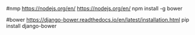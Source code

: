 #nmp https://nodejs.org/en/
https://nodejs.org/en/
npm install -g bower

#bower https://django-bower.readthedocs.io/en/latest/installation.html
pip install django-bower
